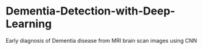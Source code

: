 # Dementia-Detection-with-Deep-Learning
Early diagnosis of Dementia disease from MRI brain scan images using CNN
